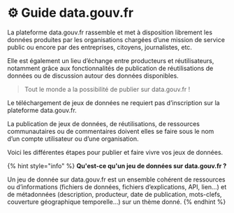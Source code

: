 # ⚙ Guide data.gouv.fr

La plateforme data.gouv.fr rassemble et met à disposition librement les données produites par les organisations chargées d’une mission de service public ou encore par des entreprises, citoyens, journalistes, etc.&#x20;

Elle est également un lieu d’échange entre producteurs et réutilisateurs, notamment grâce aux fonctionnalités de publication de réutilisations de données ou de discussion autour des données disponibles.

> Tout le monde a la possibilité de publier sur data.gouv.fr !

Le téléchargement de jeux de données ne requiert pas d’inscription sur la plateforme data.gouv.fr.&#x20;

La publication de jeux de données, de réutilisations, de ressources communautaires ou de commentaires doivent elles se faire sous le nom d’un compte utilisateur ou d’une organisation.&#x20;

Voici les différentes étapes pour publier et faire vivre vos jeux de données.



{% hint style="info" %}
**Qu'est-ce qu'un jeu de données sur data.gouv.fr ?**

Un jeu de donnée sur data.gouv.fr est un ensemble cohérent de ressources ou d’informations (fichiers de données, fichiers d’explications, API, lien...) et de métadonnées (description, producteur, date de publication, mots-clefs, couverture géographique temporelle...) sur un thème donné.
{% endhint %}

